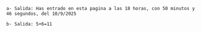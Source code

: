 
    a- Salida: Has entrado en esta pagina a las 18 horas, con 50 minutos y 46 segundos, del 10/9/2025

    b- Salida: 5+6=11